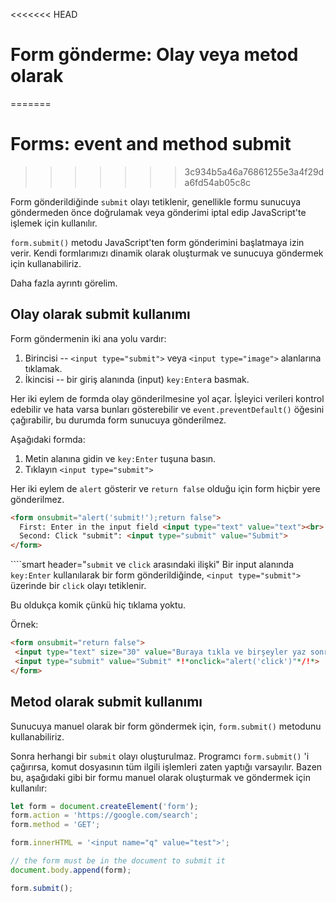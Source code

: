 <<<<<<< HEAD
# Form gönderme: Olay veya metod olarak
=======
# Forms: event and method submit
>>>>>>> 3c934b5a46a76861255e3a4f29da6fd54ab05c8c

Form gönderildiğinde `submit` olayı tetiklenir, genellikle formu sunucuya göndermeden önce doğrulamak veya gönderimi iptal edip JavaScript'te işlemek için kullanılır.

`form.submit()` metodu JavaScript'ten form gönderimini başlatmaya izin verir. Kendi formlarımızı dinamik olarak oluşturmak ve sunucuya göndermek için kullanabiliriz.

Daha fazla ayrıntı görelim.

## Olay olarak submit kullanımı

Form göndermenin iki ana yolu vardır:

1. Birincisi -- `<input type="submit">` veya `<input type="image">` alanlarına tıklamak.
2. İkincisi -- bir giriş alanında (input) `key:Enter`a basmak.



Her iki eylem de formda olay gönderilmesine yol açar. İşleyici verileri kontrol edebilir ve hata varsa bunları gösterebilir ve `event.preventDefault()` öğesini çağırabilir, bu durumda form sunucuya gönderilmez.

Aşağıdaki formda:
1. Metin alanına gidin ve `key:Enter` tuşuna basın.
2. Tıklayın  `<input type="submit">`

Her iki eylem de `alert` gösterir ve `return false` olduğu için form hiçbir yere gönderilmez.

```html autorun height=60 no-beautify
<form onsubmit="alert('submit!');return false">
  First: Enter in the input field <input type="text" value="text"><br>
  Second: Click "submit": <input type="submit" value="Submit">
</form>
```

````smart header="`submit` ve `click` arasındaki ilişki"
Bir input alanında `key:Enter` kullanılarak bir form gönderildiğinde, `<input type="submit">` üzerinde bir `click` olayı tetiklenir.

Bu oldukça komik çünkü hiç tıklama yoktu.

Örnek:
```html autorun height=60
<form onsubmit="return false">
 <input type="text" size="30" value="Buraya tıkla ve birşeyler yaz sonra enter'e bas">
 <input type="submit" value="Submit" *!*onclick="alert('click')"*/!*>
</form>
```



## Metod olarak submit kullanımı

Sunucuya manuel olarak bir form göndermek için, `form.submit()` metodunu kullanabiliriz.

Sonra herhangi bir `submit` olayı oluşturulmaz. Programcı `form.submit()` 'i çağırırsa, komut dosyasının tüm ilgili işlemleri zaten yaptığı varsayılır.
Bazen bu, aşağıdaki gibi bir formu manuel olarak oluşturmak ve göndermek için kullanılır:

```js run
let form = document.createElement('form');
form.action = 'https://google.com/search';
form.method = 'GET';

form.innerHTML = '<input name="q" value="test">';

// the form must be in the document to submit it
document.body.append(form);

form.submit();
```
